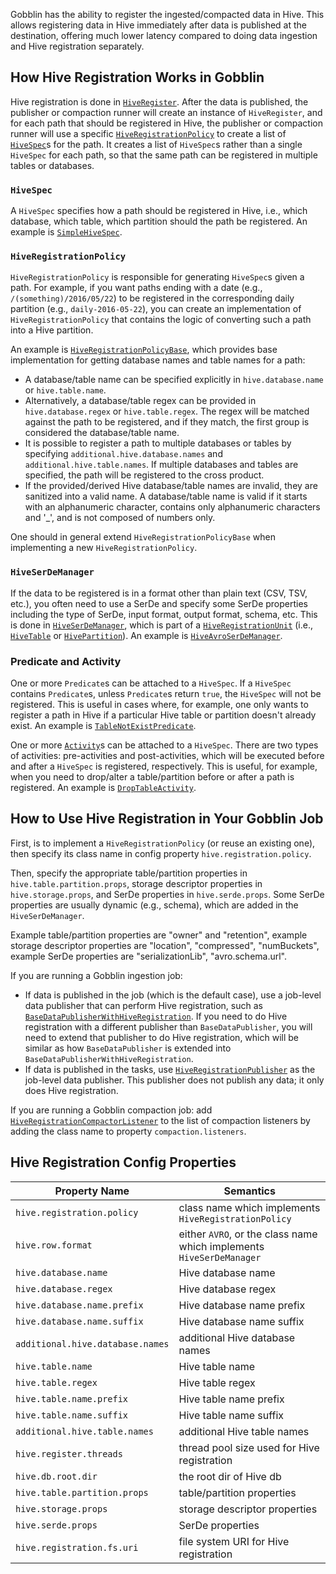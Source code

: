 Gobblin has the ability to register the ingested/compacted data in Hive. This allows registering data in Hive immediately after data is published at the destination, offering much lower latency compared to doing data ingestion and Hive registration separately.

## How Hive Registration Works in Gobblin

Hive registration is done in [`HiveRegister`](https://github.com/linkedin/gobblin/blob/master/gobblin-hive-registration/src/main/java/gobblin/hive/HiveRegister.java). After the data is published, the publisher or compaction runner will create an instance of `HiveRegister`, and for each path that should be registered in Hive, the publisher or compaction runner will use a specific [`HiveRegistrationPolicy`](https://github.com/linkedin/gobblin/blob/master/gobblin-hive-registration/src/main/java/gobblin/hive/policy/HiveRegistrationPolicy.java) to create a list of [`HiveSpec`](https://github.com/linkedin/gobblin/blob/master/gobblin-hive-registration/src/main/java/gobblin/hive/spec/HiveSpec.java)s for the path. It creates a list of `HiveSpec`s rather than a single `HiveSpec` for each path, so that the same path can be registered in multiple tables or databases.

### `HiveSpec`

A `HiveSpec` specifies how a path should be registered in Hive, i.e., which database, which table, which partition should the path be registered. An example is [`SimpleHiveSpec`](https://github.com/linkedin/gobblin/blob/master/gobblin-hive-registration/src/main/java/gobblin/hive/spec/SimpleHiveSpec.java).

### `HiveRegistrationPolicy`

`HiveRegistrationPolicy` is responsible for generating `HiveSpec`s given a path. For example, if you want paths ending with a date (e.g., `/(something)/2016/05/22`) to be registered in the corresponding daily partition (e.g., `daily-2016-05-22`), you can create an implementation of `HiveRegistrationPolicy` that contains the logic of converting such a path into a Hive partition. 

An example is [`HiveRegistrationPolicyBase`](https://github.com/linkedin/gobblin/blob/master/gobblin-hive-registration/src/main/java/gobblin/hive/policy/HiveRegistrationPolicyBase.java), which provides base implementation for getting database names and table names for a path:

* A database/table name can be specified explicitly in `hive.database.name` or `hive.table.name`.
* Alternatively, a database/table regex can be provided in `hive.database.regex` or `hive.table.regex`. The regex will be matched against the path to be registered, and if they match, the first group is considered the database/table name.
* It is possible to register a path to multiple databases or tables by specifying `additional.hive.database.names` and `additional.hive.table.names`. If multiple databases and tables are specified, the path will be registered to the cross product.
* If the provided/derived Hive database/table names are invalid, they are sanitized into a valid name. A database/table name is valid if it starts with an alphanumeric character, contains only alphanumeric characters and '_', and is not composed of numbers only.

One should in general extend `HiveRegistrationPolicyBase` when implementing a new `HiveRegistrationPolicy`.

### `HiveSerDeManager`

If the data to be registered is in a format other than plain text (CSV, TSV, etc.), you often need to use a SerDe and specify some SerDe properties including the type of SerDe, input format, output format, schema, etc. This is done in [`HiveSerDeManager`](https://github.com/linkedin/gobblin/blob/master/gobblin-hive-registration/src/main/java/gobblin/hive/HiveSerDeManager.java), which is part of a [`HiveRegistrationUnit`](https://github.com/linkedin/gobblin/blob/master/gobblin-hive-registration/src/main/java/gobblin/hive/HiveRegistrationUnit.java) (i.e., [`HiveTable`](https://github.com/linkedin/gobblin/blob/master/gobblin-hive-registration/src/main/java/gobblin/hive/HiveTable.java) or [`HivePartition`](https://github.com/linkedin/gobblin/blob/master/gobblin-hive-registration/src/main/java/gobblin/hive/HivePartition.java)). An example is [`HiveAvroSerDeManager`](https://github.com/linkedin/gobblin/blob/master/gobblin-hive-registration/src/main/java/gobblin/hive/avro/HiveAvroSerDeManager.java).

### Predicate and Activity

One or more `Predicate`s can be attached to a `HiveSpec`. If a `HiveSpec` contains `Predicate`s, unless `Predicate`s return `true`, the `HiveSpec` will not be registered. This is useful in cases where, for example, one only wants to register a path in Hive if a particular Hive table or partition doesn't already exist. An example is [`TableNotExistPredicate`](https://github.com/linkedin/gobblin/blob/master/gobblin-hive-registration/src/main/java/gobblin/hive/spec/predicate/TableNotExistPredicate.java).

One or more [`Activity`](https://github.com/linkedin/gobblin/blob/master/gobblin-hive-registration/src/main/java/gobblin/hive/spec/activity/Activity.java)s can be attached to a `HiveSpec`. There are two types of activities: pre-activities and post-activities, which will be executed before and after a `HiveSpec` is registered, respectively. This is useful, for example, when you need to drop/alter a table/partition before or after a path is registered. An example is [`DropTableActivity`](https://github.com/linkedin/gobblin/blob/master/gobblin-hive-registration/src/main/java/gobblin/hive/spec/activity/DropTableActivity.java).

## How to Use Hive Registration in Your Gobblin Job

First, is to implement a `HiveRegistrationPolicy` (or reuse an existing one), then specify its class name in config property `hive.registration.policy`.

Then, specify the appropriate table/partition properties in `hive.table.partition.props`, storage descriptor properties in 
`hive.storage.props`, and SerDe properties in `hive.serde.props`. Some SerDe properties are usually dynamic (e.g., schema), which are added in the `HiveSerDeManager`.

Example table/partition properties are "owner" and "retention", example storage descriptor properties are "location", "compressed", "numBuckets", example SerDe properties are "serializationLib", "avro.schema.url".

If you are running a Gobblin ingestion job:
* If data is published in the job (which is the default case), use a job-level data publisher that can perform Hive registration, such as [`BaseDataPublisherWithHiveRegistration`](https://github.com/linkedin/gobblin/blob/master/gobblin-core/src/main/java/gobblin/publisher/BaseDataPublisherWithHiveRegistration.java). If you need to do Hive registration with a different publisher than `BaseDataPublisher`, you will need to extend that publisher to do Hive registration, which will be similar as how `BaseDataPublisher` is extended into `BaseDataPublisherWithHiveRegistration`.
* If data is published in the tasks, use [`HiveRegistrationPublisher`](https://github.com/linkedin/gobblin/blob/master/gobblin-core/src/main/java/gobblin/publisher/HiveRegistrationPublisher.java) as the job-level data publisher. This publisher does not publish any data; it only does Hive registration.

If you are running a Gobblin compaction job: add [`HiveRegistrationCompactorListener`](https://github.com/linkedin/gobblin/blob/master/gobblin-compaction/src/main/java/gobblin/compaction/hive/registration/HiveRegistrationCompactorListener.java) to the list of compaction listeners by adding the class name to property `compaction.listeners`.

## Hive Registration Config Properties

| Property Name  | Semantics  |
|---|---|
| `hive.registration.policy` | class name which implements `HiveRegistrationPolicy` |
| `hive.row.format` | either `AVRO`, or the class name which implements `HiveSerDeManager`|
| `hive.database.name` | Hive database name |
| `hive.database.regex` | Hive database regex |
| `hive.database.name.prefix` | Hive database name prefix |
| `hive.database.name.suffix` | Hive database name suffix |
| `additional.hive.database.names` | additional Hive database names |
| `hive.table.name` | Hive table name |
| `hive.table.regex` | Hive table regex |
| `hive.table.name.prefix` | Hive table name prefix |
| `hive.table.name.suffix` | Hive table name suffix |
| `additional.hive.table.names` | additional Hive table names |
| `hive.register.threads` | thread pool size used for Hive registration |
| `hive.db.root.dir` | the root dir of Hive db |
| `hive.table.partition.props` | table/partition properties |
| `hive.storage.props` | storage descriptor properties |
| `hive.serde.props` | SerDe properties |
| `hive.registration.fs.uri` | file system URI for Hive registration |
